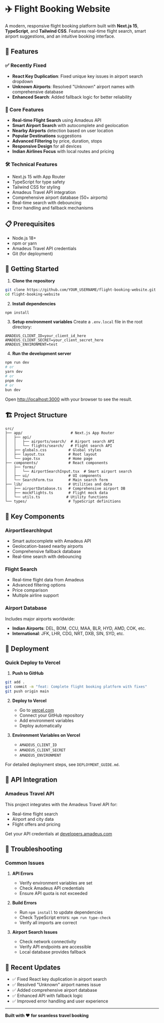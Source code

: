 # ✈️ Flight Booking Website

A modern, responsive flight booking platform built with **Next.js 15**, **TypeScript**, and **Tailwind CSS**. Features real-time flight search, smart airport suggestions, and an intuitive booking interface.

## 🚀 Features

### ✅ Recently Fixed
- **React Key Duplication**: Fixed unique key issues in airport search dropdown
- **Unknown Airports**: Resolved "Unknown" airport names with comprehensive database
- **Enhanced Search**: Added fallback logic for better reliability

### 🛫 Core Features
- **Real-time Flight Search** using Amadeus API
- **Smart Airport Search** with autocomplete and geolocation
- **Nearby Airports** detection based on user location
- **Popular Destinations** suggestions
- **Advanced Filtering** by price, duration, stops
- **Responsive Design** for all devices
- **Indian Airlines Focus** with local routes and pricing

### 🛠️ Technical Features
- Next.js 15 with App Router
- TypeScript for type safety
- Tailwind CSS for styling
- Amadeus Travel API integration
- Comprehensive airport database (50+ airports)
- Real-time search with debouncing
- Error handling and fallback mechanisms

## 📋 Prerequisites

- Node.js 18+ 
- npm or yarn
- Amadeus Travel API credentials
- Git (for deployment)

## 🔧 Getting Started

1. **Clone the repository**
```bash
git clone https://github.com/YOUR_USERNAME/flight-booking-website.git
cd flight-booking-website
```

2. **Install dependencies**
```bash
npm install
```

3. **Setup environment variables**
Create a `.env.local` file in the root directory:
```env
AMADEUS_CLIENT_ID=your_client_id_here
AMADEUS_CLIENT_SECRET=your_client_secret_here
AMADEUS_ENVIRONMENT=test
```

4. **Run the development server**
```bash
npm run dev
# or
yarn dev
# or
pnpm dev
# or
bun dev
```

Open [http://localhost:3000](http://localhost:3000) with your browser to see the result.

## 🏗️ Project Structure

```
src/
├── app/                      # Next.js App Router
│   ├── api/
│   │   ├── airports/search/  # Airport search API
│   │   └── flights/search/   # Flight search API
│   ├── globals.css          # Global styles
│   ├── layout.tsx           # Root layout
│   └── page.tsx             # Home page
├── components/              # React components
│   ├── forms/
│   │   └── AirportSearchInput.tsx  # Smart airport search
│   ├── ui/                  # UI components
│   └── SearchForm.tsx       # Main search form
├── lib/                     # Utilities and data
│   ├── airportDatabase.ts   # Comprehensive airport DB
│   ├── mockFlights.ts       # Flight mock data
│   └── utils.ts            # Utility functions
└── types/                   # TypeScript definitions
```

## 🌟 Key Components

### AirportSearchInput
- Smart autocomplete with Amadeus API
- Geolocation-based nearby airports
- Comprehensive fallback database
- Real-time search with debouncing

### Flight Search
- Real-time flight data from Amadeus
- Advanced filtering options
- Price comparison
- Multiple airline support

### Airport Database
Includes major airports worldwide:
- **Indian Airports**: DEL, BOM, CCU, MAA, BLR, HYD, AMD, COK, etc.
- **International**: JFK, LHR, CDG, NRT, DXB, SIN, SYD, etc.

## 🚀 Deployment

### Quick Deploy to Vercel

1. **Push to GitHub**
```bash
git add .
git commit -m "feat: Complete flight booking platform with fixes"
git push origin main
```

2. **Deploy to Vercel**
   - Go to [vercel.com](https://vercel.com)
   - Connect your GitHub repository
   - Add environment variables
   - Deploy automatically

3. **Environment Variables on Vercel**
   - `AMADEUS_CLIENT_ID`
   - `AMADEUS_CLIENT_SECRET`
   - `AMADEUS_ENVIRONMENT`

For detailed deployment steps, see `DEPLOYMENT_GUIDE.md`.

## 🔑 API Integration

### Amadeus Travel API
This project integrates with the Amadeus Travel API for:
- Real-time flight search
- Airport and city data
- Flight offers and pricing

Get your API credentials at [developers.amadeus.com](https://developers.amadeus.com)

## 🐛 Troubleshooting

### Common Issues

1. **API Errors**
   - Verify environment variables are set
   - Check Amadeus API credentials
   - Ensure API quota is not exceeded

2. **Build Errors**
   - Run `npm install` to update dependencies
   - Check TypeScript errors: `npm run type-check`
   - Verify all imports are correct

3. **Airport Search Issues**
   - Check network connectivity
   - Verify API endpoints are accessible
   - Local database provides fallback

## 📝 Recent Updates

- ✅ Fixed React key duplication in airport search
- ✅ Resolved "Unknown" airport names issue
- ✅ Added comprehensive airport database
- ✅ Enhanced API with fallback logic
- ✅ Improved error handling and user experience

---

**Built with ❤️ for seamless travel booking**
